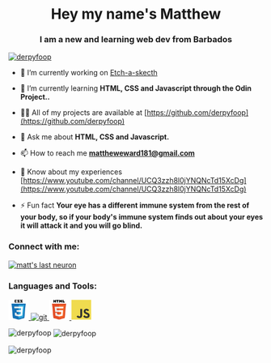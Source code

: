 <h1 align="center">Hey my name's Matthew</h1>
<h3 align="center">I am a new and learning web dev from Barbados</h3>

<p align="left"> <a href="https://github.com/ryo-ma/github-profile-trophy"><img src="https://github-profile-trophy.vercel.app/?username=derpyfoop" alt="derpyfoop" /></a> </p>

- 🔭 I’m currently working on [Etch-a-skecth](https://github.com/derpyfoop/Etch-a-Sketch)

- 🌱 I’m currently learning **HTML, CSS and Javascript through the Odin Project..**

- 👨‍💻 All of my projects are available at [https://github.com/derpyfoop](https://github.com/derpyfoop)

- 💬 Ask me about **HTML, CSS and Javascript.**

- 📫 How to reach me **mattheweward181@gmail.com**

- 📄 Know about my experiences [https://www.youtube.com/channel/UCQ3zzh8l0jYNQNcTd15XcDg](https://www.youtube.com/channel/UCQ3zzh8l0jYNQNcTd15XcDg)

- ⚡ Fun fact **Your eye has a different immune system from the rest of your body, so if your body's immune system finds out about your eyes it will attack it and you will go blind.**

<h3 align="left">Connect with me:</h3>
<p align="left">
<a href="https://www.youtube.com/c/matt's last neuron" target="blank"><img align="center" src="https://raw.githubusercontent.com/rahuldkjain/github-profile-readme-generator/master/src/images/icons/Social/youtube.svg" alt="matt's last neuron" height="30" width="40" /></a>
</p>

<h3 align="left">Languages and Tools:</h3>
<p align="left"> <a href="https://www.w3schools.com/css/" target="_blank" rel="noreferrer"> <img src="https://raw.githubusercontent.com/devicons/devicon/master/icons/css3/css3-original-wordmark.svg" alt="css3" width="40" height="40"/> </a> <a href="https://git-scm.com/" target="_blank" rel="noreferrer"> <img src="https://www.vectorlogo.zone/logos/git-scm/git-scm-icon.svg" alt="git" width="40" height="40"/> </a> <a href="https://www.w3.org/html/" target="_blank" rel="noreferrer"> <img src="https://raw.githubusercontent.com/devicons/devicon/master/icons/html5/html5-original-wordmark.svg" alt="html5" width="40" height="40"/> </a> <a href="https://developer.mozilla.org/en-US/docs/Web/JavaScript" target="_blank" rel="noreferrer"> <img src="https://raw.githubusercontent.com/devicons/devicon/master/icons/javascript/javascript-original.svg" alt="javascript" width="40" height="40"/> </a> </p>

<p><img align="left" src="https://github-readme-stats.vercel.app/api/top-langs?username=derpyfoop&show_icons=true&locale=en&layout=compact" alt="derpyfoop" /></p>

<p>&nbsp;<img align="center" src="https://github-readme-stats.vercel.app/api?username=derpyfoop&show_icons=true&locale=en" alt="derpyfoop" /></p>

<p><img align="center" src="https://github-readme-streak-stats.herokuapp.com/?user=derpyfoop&" alt="derpyfoop" /></p>
